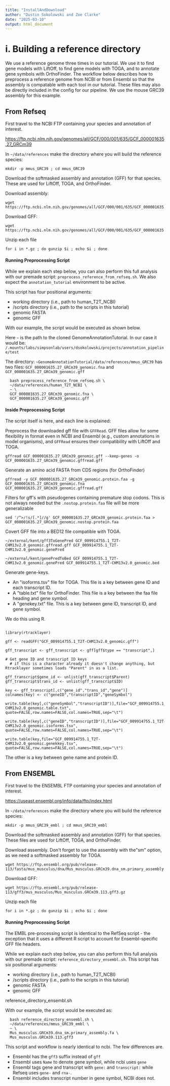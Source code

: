 ```yaml
---
title: "InstallAndDownload"
author: "Dustin Sokolowski and Zoe Clarke"
date: "2025-03-10"
output: html_document
---
```


# i. Building a reference directory

We use a reference genome three times in our tutorial. We use it to find gene models with LiftOff, to find gene models with TOGA, and to annotate gene symbols with OrthoFinder. The workflow below describes how to preprocess a reference genome from NCBI or from Ensembl so that the assembly is compatable with each tool in our tutorial. These files may also be directly included in the config for our pipeline. We use the mouse GRC39 assembly for this example.

## From Refseq

First travel to the NCBI FTP containing your species and annotation of interest.

https://ftp.ncbi.nlm.nih.gov/genomes/all/GCF/000/001/635/GCF_000001635.27_GRCm39


In `~/data/references` make the directory where you will build the reference species:

```
mkdir -p mmus_GRC39 ; cd mmus_GRC39
```

Download the softmasked assembly and annotation (GFF) for that species. These are used for LiftOff, TOGA, and OrthoFinder.

Download assembly:

```
wget https://ftp.ncbi.nlm.nih.gov/genomes/all/GCF/000/001/635/GCF_000001635.27_GRCm39/GCF_000001635.27_GRCm39_genomic.fna.gz
```

Download GFF:

```
wget https://ftp.ncbi.nlm.nih.gov/genomes/all/GCF/000/001/635/GCF_000001635.27_GRCm39/GCF_000001635.27_GRCm39_genomic.gff.gz
```

Unzip each file

```
for i in *.gz ; do gunzip $i ; echo $i ; done
```

#### Running Preprocessing Script

While we explain each step below, you can also perform this full analysis with our premade script:
`preprocess_reference_from_refseq.sh`. We also expect the `annotation_tutorial` environment to be active.

This script has four positional arguments:

- working directory (i.e., path to human_T2T_NCBI)
- /scripts directory (i.e., path to the scripts in this tutorial)
- genomic FASTA
- genomic GFF

With our example, the script would be executed as shown below.

Here `~` is the path to the cloned GenomeAnnotationTutorial. In our case it would be:
`/.mounts/labs/simpsonlab/users/dsokolowski/projects/annotation_pipeline/test`

The directory: `~GenomeAnnotationTutorial/data/references/mmus_GRC39` has two files:
`GCF_000001635.27_GRCm39_genomic.fna` and `GCF_000001635.27_GRCm39_genomic.gff`

```
  bash preprocess_reference_from_refseq.sh \
  ~/data/references/human_T2T_NCBI \
  ~ \
  GCF_000001635.27_GRCm39_genomic.fna \
  GCF_000001635.27_GRCm39_genomic.gff

```


#### Inside Preprocessing Script 

The script itself is here, and each line is explained:

Preprocess the downloaded gff file with `GFFRead`. GFF files allow for some flexibility in format even in NCBI and Ensembl (e.g., custom annotations in model organisms), and `GFFRead` ensures their compatibility with LiftOff and TOGA.

```
gffread GCF_000001635.27_GRCm39_genomic.gff --keep-genes -o GCF_000001635.27_GRCm39_genomic.gffread.gff
```

Generate an amino acid FASTA from CDS regions (for OrthoFinder)

```
gffread -y GCF_000001635.27_GRCm39_genomic.protein.faa -g GCF_000001635.27_GRCm39_genomic.fna GCF_000001635.27_GRCm39_genomic.gffread.gff
```

Filters for gff's with pseudogenes containing premature stop codons. This is not always needed but the `.nostop.protein.faa` file will be more generalizable

```
sed '/^>/!s/[.*]//g' GCF_000001635.27_GRCm39_genomic.protein.faa > GCF_000001635.27_GRCm39_genomic.nostop.protein.faa 
```

Covert GFF file into a BED12 file compatible with TOGA.

```
~/external/kent/gff3ToGenePred GCF_009914755.1_T2T-CHM13v2.0_genomic.gffread.gff GCF_009914755.1_T2T-CHM13v2.0_genomic.genePred

~/external/kent/genePredToBed GCF_009914755.1_T2T-CHM13v2.0_genomic.genePred GCF_009914755.1_T2T-CHM13v2.0_genomic.bed
```

Generate gene-keys.

* An "isoforms.tsv" file for TOGA. This file is a key between gene ID and each transcript ID.
* A "table.txt" file for OrthoFinder. This file is a key between the faa file heading and gene symbol.
* A "genekey.txt" file. This is a key between gene ID, transcript ID, and gene symbol.

We do this using R.

```

library(rtracklayer)

gff <- readGFF("GCF_009914755.1_T2T-CHM13v2.0_genomic.gff")

gff_transcript <- gff_transcript <- gff[gff$type == "transcript",]

# Get gene ID and transcript ID keys
  # if this is a character already it doesn't change anything, but Rtracklayer sometimes loads "Parent" in as a list.

gff_transcript$gene_id <- unlist(gff_transcript$Parent)
gff_transcript$trans_id <- unlist(gff_transcript$ID)

key <- gff_transcript[,c("gene_id","trans_id","gene")]
colnames(key) <- c("geneID","transcriptID","geneSymbol")

write.table(key[,c("geneSymbol","transcriptID")],file="GCF_009914755.1_T2T-CHM13v2.0_genomic.table.txt",
quote=FALSE,row.names=FALSE,col.names=TRUE,sep="\t")

write.table(key[,c("geneID","transcriptID")],file="GCF_009914755.1_T2T-CHM13v2.0_genomic.isoforms.tsv",
quote=FALSE,row.names=FALSE,col.names=TRUE,sep="\t")

write.table(key,file="GCF_009914755.1_T2T-CHM13v2.0_genomic.genekkey.tsv",
quote=FALSE,row.names=FALSE,col.names=TRUE,sep="\t")

```

The other is a key between gene name and protein ID.


## From ENSEMBL

First travel to the ENSEMBL FTP containing your species and annotation of interest.

https://useast.ensembl.org/info/data/ftp/index.html

In `~/data/references` make the directory where you will build the reference species:

```
mkdir -p mmus_GRC39_embl ; cd mmus_GRC39_embl
```

Download the softmasked assembly and annotation (GFF) for that species. These files are used for LiftOff, TOGA, and OrthoFinder.

Download assembly. Don't forget to use the assembly with the"sm" option, as we need a softmasked assembly for TOGA.

```
wget https://ftp.ensembl.org/pub/release-113/fasta/mus_musculus/dna/Mus_musculus.GRCm39.dna_sm.primary_assembly.fa.gz
```

Download GFF:

```
wget https://ftp.ensembl.org/pub/release-113/gff3/mus_musculus/Mus_musculus.GRCm39.113.gff3.gz
```

Unzip each file

```
for i in *.gz ; do gunzip $i ; echo $i ; done
```

#### Running Preprocessing Script

The EMBL pre-processing script is identical to the RefSeq script - the exception that it uses a different R script to account for Ensembl-specific GFF file headers.

While we explain each step below, you can also perform this full analysis with our premade script:
`reference_directory_ensembl.sh`. 
This script has six positional arguments:

- working directory (i.e., path to human_T2T_NCBI)
- /scripts directory (i.e., path to the scripts in this tutorial)
- genomic FASTA
- genomic GFF

reference_directory_ensembl.sh 

With our example, the script would be executed as:

```
  bash reference_directory_ensembl.sh \
  ~/data/references/mmus_GRC39_embl \
  ~ \
  Mus_musculus.GRCm39.dna_sm.primary_assembly.fa \
  Mus_musculus.GRCm39.113.gff3
```
  
This script and workflow is nearly identical to ncbi. The few differences are.

* Ensembl has the `gff3` suffix instead of `gff`
* Ensembl uses `Name` to denote gene symbol, while ncbi uses `gene`
* Ensembl tags gene and transcript with `gene:` and `transcript:` while Refseq uses `gene-` and `rna-`.
* Ensembl includes transcript number in gene symbol, NCBI does not.

